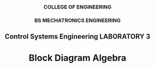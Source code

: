 <h3 align= "center" > COLLEGE OF ENGINEERING </h3>
<h3 align= "center" > BS MECHATRONICS ENGINEERING </h3>
<h2 align= "center" > Control Systems Engineering LABORATORY 3 </h2>
<h1 align= "center" > Block Diagram Algebra </h1>

